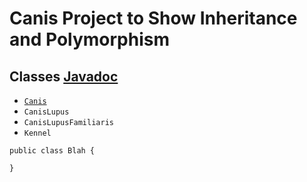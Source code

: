 # Canis Project to Show Inheritance and Polymorphism

## Classes [Javadoc](doc/index.html)

* [`Canis`](src/edu/cnm/deepdive/taxonomy/Canis.java)
* `CanisLupus`
* `CanisLupusFamiliaris`
* `Kennel`

```
public class Blah {

}
```
